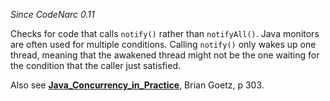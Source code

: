 *Since CodeNarc 0.11*

Checks for code that calls `notify()` rather than `notifyAll()`. Java
monitors are often used for multiple conditions. Calling `notify()` only
wakes up one thread, meaning that the awakened thread might not be the
one waiting for the condition that the caller just satisfied.

Also see
[**Java_Concurrency_in_Practice**](http://www.javaconcurrencyinpractice.com/),
Brian Goetz, p 303.

